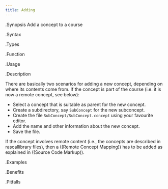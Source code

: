 ```yaml
---
title: Adding
---
```


.Synopsis
Add a concept to a course

.Syntax

.Types

.Function
       
.Usage

.Description

There are basically two scenarios for adding a new concept, depending on where its contents come from.
If the concept is part of the course (i.e. it is now a remote concept, see below):

* Select a concept that is suitable as parent for the new concept.
* Create a subdirectory, say `SubConcept` for the new subconcept.
* Create the file `SubConcept/SubConcept.concept` using your favourite editor.
* Add the name and other information about the new concept.
* Save the file.


If the concept involves remote content (i.e., the concepts are described in rascallibrary files),
then a ((Remote Concept Mapping)) has to be added as explained in ((Source Code Markup)).

.Examples

.Benefits

.Pitfalls

